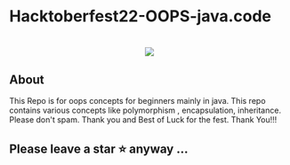 # Hacktoberfest22-OOPS-java.code

<h1 align="center">
 <img src="https://github.com/sayandas722/Hacktoberfest22-OOPS-java.code/blob/main/banner.png" />
</h1>

## About

This Repo is for oops concepts for beginners mainly in java. This repo contains various concepts like polymorphism , encapsulation, inheritance. Please don't spam. Thank you and Best of Luck for the fest. Thank You!!!

## Please leave a star ⭐ anyway ...
